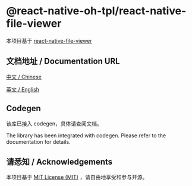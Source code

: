 # @react-native-oh-tpl/react-native-file-viewer

本项目基于 [react-native-file-viewer](https://github.com/vinzscam/react-native-file-viewer)

## 文档地址 / Documentation URL

[中文 / Chinese](https://gitee.com/react-native-oh-library/usage-docs/blob/master/zh-cn/react-native-file-viewer.md)

[英文 / English](https://gitee.com/react-native-oh-library/usage-docs/blob/master/zh-en/react-native-file-viewer.md)

## Codegen

该库已接入 codegen，具体请查阅文档。

The library has been integrated with codegen. Please refer to the documentation for details.

## 请悉知 / Acknowledgements

本项目基于 [MIT License (MIT)](https://github.com/vinzscam/react-native-file-viewer/blob/master/LICENSE) ，请自由地享受和参与开源。
